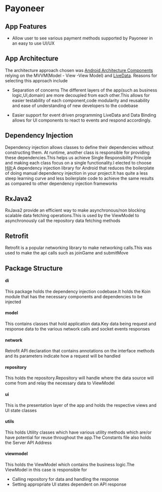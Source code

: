 # Payoneer



## App Features

- Allow user to see various payment methods supported by Payoneer in an easy to use UI/UX



## App Architecture 
The architecture approach chosen was [Android Architecture Components](https://developer.android.com/jetpack/guide?gclid=Cj0KCQjwgtWDBhDZARIsADEKwgNXH3aKpLvuKhDYfQSfx9Pr9y9NR2ckaCN5EWqOC7UUpvVSRHXX0p0aAltyEALw_wcB&gclsrc=aw.ds) relying on the MVVM(Model - View -View Model) and [LiveData](https://developer.android.com/topic/libraries/architecture/livedata). Reasons for selecting this approach include

- Separation of concerns
 The different layers of the app(such as business logic,UI,domain) are more decoupled from each other.This allows for easier testability of each component,code modularity and reusability and ease of understanding of new developers to the codebase

- Easier support for event driven programming
 LiveData and Data Binding allows for UI components to react to events and respond accordingly.


## Dependency Injection
Dependency injection allows classes to define their dependencies without constructing them. At runtime, another class is responsible for providing these dependencies.This helps us achieve Single Responsibility Principle and making each class focus on a single functionality.I elected to choose [Hilt](https://developer.android.com/training/dependency-injection/hilt-android);A dependency injection library for Android that reduces the boilerplate of doing manual dependency injection in your project.It has quite a less steep learning curve and less boilerplate code to achieve the same results as compared to other dependency injection frameworks

## RxJava2
RxJava2 provide an efficient way to make asynchronous/non blocking scalable data fetching operations.This is used by the ViewModel to asynchronously call the repository data fetching methods
## Retrofit
Retrofit is a popular networking library to make networking calls.This was used to make the api calls such as joinGame and submitMove

## Package Structure
#### di 
This package holds the dependency injection codebase.It holds the Koin module that has the necessary components and dependencies to be injected
#### model 
This contains classes that hold application data.Key data being request and response data to the various network calls and socket events responses
#### network 
Retrofit API declaration that contains annotations on the interface methods and its parameters indicate how a request will be handled
#### repository 
This holds the repository.Repository will handle where the data source will come from and relay the necessary data to ViewModel
#### ui 
This is the presentation layer of the app and holds the respective views and UI state classes 

#### utils
This holds Utility classes which have various utility methods which are/or have potential for reuse throughout the app.The Constants file also holds the Server API  Address
#### viewmodel
This holds the ViewModel which contains the business logic.The ViewModel in this case is responsible for
- Calling repository for data and handling the response
- Setting appropriate UI states dependent on API response 



